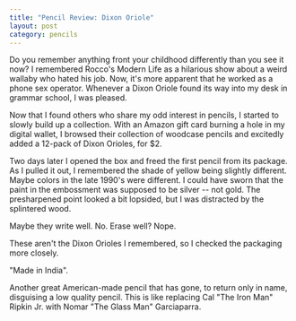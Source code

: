```yaml
---
title: "Pencil Review: Dixon Oriole"
layout: post
category: pencils
---
```


Do you remember anything front your childhood differently than you see it now?  I remembered Rocco's Modern Life as a hilarious show about a weird wallaby who hated his job. Now, it's more apparent that he worked as a phone sex operator.  Whenever a Dixon Oriole found its way into my desk in grammar school, I was pleased.

Now that I found others who share my odd interest in pencils, I started to slowly build up a collection.  With an Amazon gift card burning a hole in my digital wallet, I browsed their collection of woodcase pencils and excitedly added a 12-pack of Dixon Orioles, for $2.

Two days later I opened the box and freed the first pencil from its package.  As I pulled it out, I remembered the shade of yellow being slightly different.  Maybe colors in the late 1990's were different.  I could have sworn that the paint in the embossment was supposed to be silver -- not gold.  The presharpened point looked a bit lopsided, but I was distracted by the splintered wood.

Maybe they write well.  No.  Erase well? Nope.

These aren't the Dixon Orioles I remembered, so I checked the packaging more closely.

"Made in India".

Another great American-made pencil that has gone, to return only in name, disguising a low quality pencil.  This is like replacing Cal "The Iron Man" Ripkin Jr. with Nomar "The Glass Man" Garciaparra.
